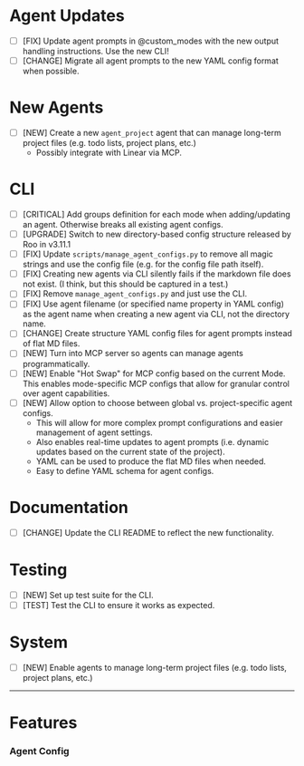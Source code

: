 
# Agent Updates
- [ ] [FIX] Update agent prompts in @custom_modes with the new output handling instructions. Use the new CLI!
- [ ] [CHANGE] Migrate all agent prompts to the new YAML config format when possible.

# New Agents
- [ ] [NEW] Create a new `agent_project` agent that can manage long-term project files (e.g. todo lists, project plans, etc.)
	- Possibly integrate with Linear via MCP.

# CLI
- [ ] [CRITICAL] Add groups definition for each mode when adding/updating an agent. Otherwise breaks all existing agent configs.
- [ ] [UPGRADE] Switch to new directory-based config structure released by Roo in v3.11.1
- [ ] [FIX] Update `scripts/manage_agent_configs.py` to remove all magic strings and use the config file (e.g. for the config file path itself).
- [ ] [FIX] Creating new agents via CLI silently fails if the markdown file does not exist. (I think, but this should be captured in a test.)
- [ ] [FIX] Remove `manage_agent_configs.py` and just use the CLI.
- [ ] [FIX] Use agent filename (or specified name property in YAML config) as the agent name when creating a new agent via CLI, not the directory name.
- [ ] [CHANGE] Create structure YAML config files for agent prompts instead of flat MD files.
- [ ] [NEW] Turn into MCP server so agents can manage agents programmatically.
- [ ] [NEW] Enable "Hot Swap" for MCP config based on the current Mode. This enables mode-specific MCP configs that allow for granular control over agent capabilities.
- [ ] [NEW] Allow option to choose between global vs. project-specific agent configs.
  - This will allow for more complex prompt configurations and easier management of agent settings.
  - Also enables real-time updates to agent prompts (i.e. dynamic updates based on the current state of the project).
  - YAML can be used to produce the flat MD files when needed.
  - Easy to define YAML schema for agent configs.

# Documentation
- [ ] [CHANGE] Update the CLI README to reflect the new functionality.

# Testing
- [ ] [NEW] Set up test suite for the CLI.
- [ ] [TEST] Test the CLI to ensure it works as expected.

# System
- [ ] [NEW] Enable agents to manage long-term project files (e.g. todo lists, project plans, etc.)

---

# Features

### Agent Config
